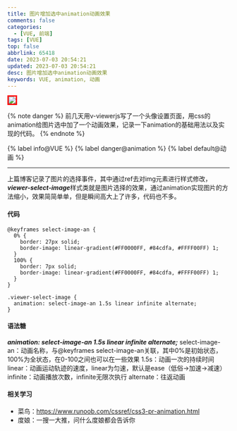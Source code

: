 ```yaml
---
title: 图片增加选中animation动画效果
comments: false
categories:
  - [VUE, 前端]
tags: [VUE]
top: false
abbrlink: 65418
date: 2023-07-03 20:54:21
updated: 2023-07-03 20:54:21
desc: 图片增加选中animation动画效果
keywords: VUE, animation, 动画
---
```



<img src="/images/Aug-01-2023 21-54-59.gif" align=center style="border:3px solid red"/>

{% note danger %}
前几天用v-viewerjs写了一个头像设置页面，用css的animation给图片选中加了一个动画效果，记录一下animation的基础用法以及实现的代码。
{% endnote %}

{% label info@VUE %} {% label danger@animation %}  {% label default@动画 %}

<!--more-->
<hr />

上篇博客记录了图片的选择事件，其中通过ref去对img元素进行样式修改，***viewer-select-image***样式类就是图片选择的效果，通过animation实现图片的方法缩小，效果简简单单，但是瞬间高大上了许多，代码也不多。

#### 代码

```
@keyframes select-image-an {
  0% {
    border: 27px solid;
    border-image: linear-gradient(#FF0000FF, #84cdfa, #FFFF00FF) 1;
  }
  100% {
    border: 7px solid;
    border-image: linear-gradient(#FF0000FF, #84cdfa, #FFFF00FF) 1;
  }
}

.viewer-select-image {
  animation: select-image-an 1.5s linear infinite alternate;
}
```

#### 语法糖

***animation: select-image-an 1.5s linear infinite alternate;***
select-image-an：动画名称，与@keyframes select-image-an关联，其中0%是初始状态，100%为全状态，在0-100之间也可以在一些效果
1.5s：动画一次的持续时间
linear：动画运动轨迹的速度，linear为匀速，默认是ease（低俗->加速->减速）
infinite：动画播放次数，infinite无限次执行
alternate：往返动画

#### 相关学习

- 菜鸟：https://www.runoob.com/cssref/css3-pr-animation.html
- 度娘：一搜一大推，问什么度娘都会告诉你
